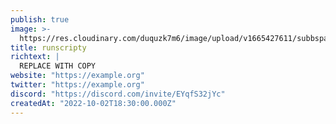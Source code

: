 ```yaml
---
publish: true
image: >-
  https://res.cloudinary.com/duquzk7m6/image/upload/v1665427611/subbspace_aqx5kr.svg
title: runscripty
richtext: |
  REPLACE WITH COPY
website: "https://example.org"
twitter: "https://example.org"
discord: "https://discord.com/invite/EYqfS32jYc"
createdAt: "2022-10-02T18:30:00.000Z"
---
```

